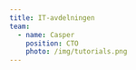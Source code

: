 ```yaml
---
title: IT-avdelningen
team:
  - name: Casper
    position: CTO
    photo: /img/tutorials.png
---
```

